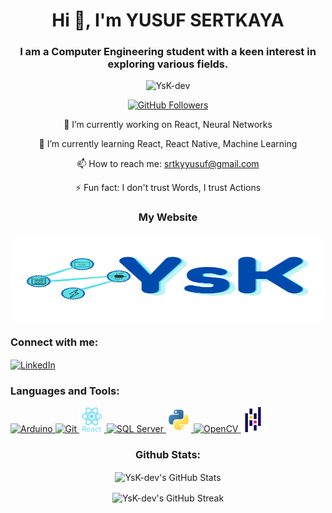 <h1 align="center">Hi 👋, I'm YUSUF SERTKAYA</h1>
<h3 align="center">I am a Computer Engineering student with a keen interest in exploring various fields.</h3>

<p align="center">
  <img src="https://komarev.com/ghpvc/?username=YsK-dev&label=Profile%20views&color=0e75b6&style=flat" alt="YsK-dev" />
</p>

<p align="center">
  <a href="https://github.com/YsK-dev?tab=followers">
    <img src="https://img.shields.io/github/followers/YsK-dev?label=Followers&style=social" alt="GitHub Followers" />
  </a>
</p>

<p align="center">🔭 I’m currently working on React, Neural Networks</p>

<p align="center">🌱 I’m currently learning React, React Native, Machine Learning</p>

<p align="center">📫 How to reach me: <a href="mailto:srtkyyusuf@gmail.com">srtkyyusuf@gmail.com</a></p>

<p align="center">⚡ Fun fact: I don't trust Words, I trust Actions</p>

<h3 align="center">My Website</h3>
<p align="center">
  <a href="https://yskaihub.com/" target="_blank">
    <img align="center" src="https://github.com/YsK-dev/YsK-dev/blob/main/logo.svg" alt="YskAI" height="140" width="500" />
  </a>
</p>

<h3 align="left">Connect with me:</h3>
<p align="left">
  <a href="https://www.linkedin.com/in/yusuf-sertkaya-87888a244/" target="_blank">
    <img align="center" src="https://raw.githubusercontent.com/rahuldkjain/github-profile-readme-generator/master/src/images/icons/Social/linked-in-alt.svg" alt="LinkedIn" height="30" width="40" />
  </a>
</p>

<h3 align="left">Languages and Tools:</h3>
<p align="left">
  <a href="https://www.arduino.cc/" target="_blank" rel="noreferrer">
    <img src="https://cdn.worldvectorlogo.com/logos/arduino-1.svg" alt="Arduino" width="40" height="40"/>
  </a>
  <a href="https://git-scm.com/" target="_blank" rel="noreferrer">
    <img src="https://www.vectorlogo.zone/logos/git-scm/git-scm-icon.svg" alt="Git" width="40" height="40"/>
  </a>
  <a href="https://reactjs.org/" target="_blank" rel="noreferrer">
    <img src="https://raw.githubusercontent.com/devicons/devicon/master/icons/react/react-original-wordmark.svg" alt="React" width="40" height="40"/>
  </a>
  <a href="https://www.microsoft.com/en-us/sql-server" target="_blank" rel="noreferrer">
    <img src="https://www.svgrepo.com/show/303229/microsoft-sql-server-logo.svg" alt="SQL Server" width="40" height="40"/>
  </a>
  <a href="https://www.python.org" target="_blank" rel="noreferrer">
    <img src="https://raw.githubusercontent.com/devicons/devicon/master/icons/python/python-original.svg" alt="Python" width="40" height="40"/>
  </a>
  <a href="https://opencv.org/" target="_blank" rel="noreferrer">
    <img src="https://www.vectorlogo.zone/logos/opencv/opencv-icon.svg" alt="OpenCV" width="40" height="40"/>
  </a>
  <a href="https://pandas.pydata.org/" target="_blank" rel="noreferrer">
    <img src="https://raw.githubusercontent.com/devicons/devicon/2ae2a900d2f041da66e950e4d48052658d850630/icons/pandas/pandas-original.svg" alt="Pandas" width="40" height="40"/>
  </a>
</p>

<h3 align="center">Github Stats:</h3>
<p align="center">
  <img align="center" src="https://github-readme-stats.vercel.app/api?username=YsK-dev&show_icons=true&hide_border=true" alt="YsK-dev's GitHub Stats" />
</p>
<p align="center">
  <img align="center" src="https://github-readme-streak-stats.herokuapp.com/?user=YsK-dev&hide_border=true" alt="YsK-dev's GitHub Streak" />
</p>



</p>
